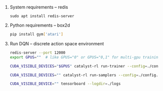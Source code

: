 
1. System requirements – redis

    `sudo apt install redis-server`

2. Python requirements – box2d

    ```bash
    pip install gym['atari']
    ```

3. Run DQN – discrete action space environment

    ```bash
    redis-server --port 12000
    export GPUS=""  # like GPUS="0" or GPUS="0,1" for multi-gpu training
 
    CUDA_VISIBLE_DEVICES="$GPUS" catalyst-rl run-trainer --config=./config.yml
    
    CUDA_VISIBLE_DEVICES="" catalyst-rl run-samplers --config=./config.yml
    
    CUDA_VISIBLE_DEVICE="" tensorboard --logdir=./logs
    ```